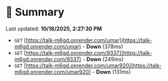 # 📖 Summary
Last updated: **10/18/2025, 2:27:30 PM**

- `GET` [https://talk-m6gd.onrender.com/umar](https://talk-m6gd.onrender.com/umar) - **Down** (378ms)
- `GET` [https://talk-m6gd.onrender.com/9337](https://talk-m6gd.onrender.com/9337) - **Down** (249ms)
- `GET` [https://talk-m6gd.onrender.com/umar920](https://talk-m6gd.onrender.com/umar920) - **Down** (131ms)
